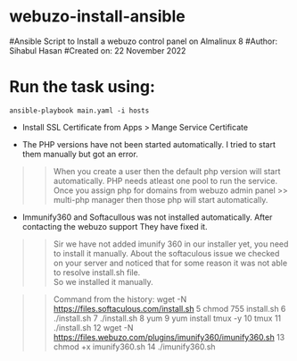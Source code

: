 # webuzo-install-ansible
#Ansible Script to Install a webuzo control panel on Almalinux 8
#Author: Sihabul Hasan
#Created on: 22 November 2022

# Run the task using:
```
ansible-playbook main.yaml -i hosts
```


* Install SSL Certificate from Apps > Mange Service Certificate

* The PHP versions have not been started automatically. I tried to start them manually but got an error.
>> When you create a user then the default php version will start automatically.
PHP needs atleast one pool to run the service.  Once you assign php for domains from webuzo admin panel >> multi-php manager then those php will start automatically.


* Immunify360 and Softacullous was not installed automatically. After contacting the webuzo support They have fixed it.
>> Sir we have not added imunify 360 in our installer yet, you need to install it manually.
>> About the softaculous issue we checked on your server and noticed that for some reason it was not able to resolve install.sh file.        
So we installed it manually.

>> Command from the  history:
wget -N https://files.softaculous.com/install.sh
    5  chmod 755 install.sh
    6  ./install.sh
    7  ./install.sh
    8  yum
    9  yum install tmux -y
   10  tmux
   11  ./install.sh
   12  wget -N https://files.webuzo.com/plugins/imunify360/imunify360.sh
   13  chmod +x imunify360.sh
   14  ./imunify360.sh